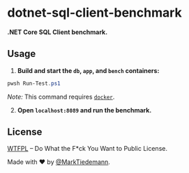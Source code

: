 # dotnet-sql-client-benchmark

**.NET Core SQL Client benchmark.**

## Usage

1.  **Build and start the `db`, `app`, and `bench` containers:**

```powershell
pwsh Run-Test.ps1
```

_Note:_ This command requires [`docker`](https://docker.com).

2.  **Open `localhost:8089` and run the benchmark.**

## License

[WTFPL](http://www.wtfpl.net/) – Do What the F\*ck You Want to Public License.

Made with :heart: by [@MarkTiedemann](https://twitter.com/MarkTiedemannDE).
